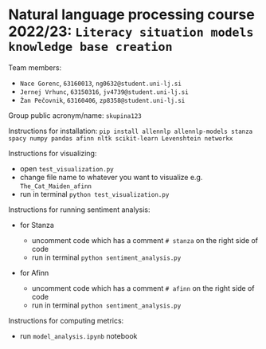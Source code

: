 # Natural language processing course 2022/23: `Literacy situation models knowledge base creation`

Team members:
 * `Nace Gorenc`, `63160013`, `ng0632@student.uni-lj.si`
 * `Jernej Vrhunc`, `63150316`, `jv4739@student.uni-lj.si`
 * `Žan Pečovnik`, `63160406`, `zp8358@student.uni-lj.si`
 
Group public acronym/name: `skupina123`

Instructions for installation:
`pip install allennlp allennlp-models stanza spacy numpy pandas afinn nltk scikit-learn Levenshtein networkx`

Instructions for visualizing:
- open `test_visualization.py`
- change file name to whatever you want to visualize e.g. `The_Cat_Maiden_afinn`
- run in terminal `python test_visualization.py`

Instructions for running sentiment analysis:
- for Stanza
    - uncomment code which has a comment `# stanza` on the right side of code
    - run in terminal `python sentiment_analysis.py`

- for Afinn
    - uncomment code which has a comment `# afinn` on the right side of code
    - run in terminal `python sentiment_analysis.py`

Instructions for computing metrics:
- run `model_analysis.ipynb` notebook